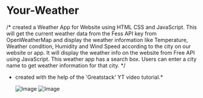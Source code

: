 # Your-Weather

/* created a Weather App for Website using HTML CSS and JavaScript. This will get the current weather data from the Fess API key from OpenWeatherMap and display the weather information like Temperature,  Weather condition, Humidity and Wind Speed according to the city on our website or app.
It will display the weather info on the website from Free API using JavaScript.
This weather app has a search box. Users can enter a city name to get weather information for that city.
*/
* created with the help of the 'Greatstack' YT video tutorial.*


  ![Image](https://github.com/user-attachments/assets/83efedad-92aa-4291-a475-85b927990db9)
![Image](https://github.com/user-attachments/assets/f95dd2f6-a622-41c3-9024-24369ed2663e)
